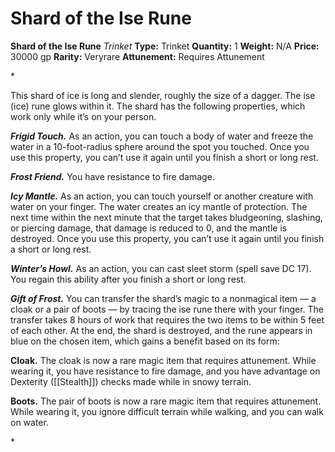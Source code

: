 # Shard of the Ise Rune

**Shard of the Ise Rune**
_Trinket_
**Type:** Trinket
**Quantity:** 1
**Weight:** N/A
**Price:** 30000 gp
**Rarity:** Veryrare
**Attunement:** Requires Attunement

*<p>This shard of ice is long and slender, roughly the size of a dagger. The ise (ice) rune glows within it. The shard has the following properties, which work only while it’s on your person.

***Frigid Touch.*** As an action, you can touch a body of water and freeze the water in a 10-foot-radius sphere around the spot you touched. Once you use this property, you can’t use it again until you finish a short or long rest.

***Frost Friend.*** You have resistance to fire damage.

***Icy Mantle.*** As an action, you can touch yourself or another creature with water on your finger. The water creates an icy mantle of protection. The next time within the next minute that the target takes bludgeoning, slashing, or piercing damage, that damage is reduced to 0, and the mantle is destroyed. Once you use this property, you can’t use it again until you finish a short or long rest.

***Winter’s Howl.*** As an action, you can cast sleet storm (spell save DC 17). You regain this ability after you finish a short or long rest.

***Gift of Frost.*** You can transfer the shard’s magic to a nonmagical item — a cloak or a pair of boots — by tracing the ise rune there with your finger. The transfer takes 8 hours of work that requires the two items to be within 5 feet of each other. At the end, the shard is destroyed, and the rune appears in blue on the chosen item, which gains a benefit based on its form:

**Cloak.** The cloak is now a rare magic item that requires attunement. While wearing it, you have resistance to fire damage, and you have advantage on Dexterity ([[Stealth]]) checks made while in snowy terrain.

**Boots.** The pair of boots is now a rare magic item that requires attunement. While wearing it, you ignore difficult terrain while walking, and you can walk on water.</p>*